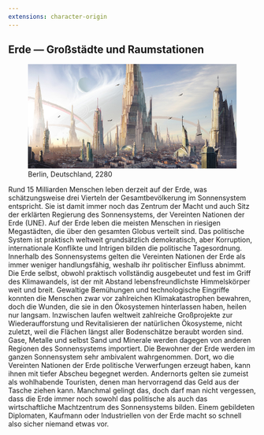 ```yaml
---
extensions: character-origin
---
```


## Erde — Großstädte und Raumstationen

<figure><img src="/books/basic-rules/character-origin/earth-urban/earth-urban.png" alt="TODO"><figcaption>Berlin, Deutschland, 2280</figcaption></figure>

Rund 15 Milliarden Menschen leben derzeit auf der Erde, was schätzungsweise drei Vierteln der Gesamtbevölkerung im Sonnensystem entspricht. Sie ist damit immer noch das Zentrum der Macht und auch Sitz der erklärten Regierung des Sonnensystems, der Vereinten Nationen der Erde (UNE). Auf der Erde leben die meisten Menschen in riesigen Megastädten, die über den gesamten Globus verteilt sind. Das politische System ist praktisch weltweit grundsätzlich demokratisch, aber Korruption, internationale Konflikte und Intrigen bilden die politische Tagesordnung. Innerhalb des Sonnensystems gelten die Vereinten Nationen der Erde als immer weniger handlungsfähig, weshalb ihr politischer Einfluss abnimmt.
Die Erde selbst, obwohl praktisch vollständig ausgebeutet und fest im Griff des Klimawandels, ist der mit Abstand lebensfreundlichste Himmelskörper weit und breit. Gewaltige Bemühungen und technologische Eingriffe konnten die Menschen zwar vor zahlreichen Klimakatastrophen bewahren, doch die Wunden, die sie in den Ökosystemen hinterlassen haben, heilen nur langsam. Inzwischen laufen weltweit zahlreiche Großprojekte zur Wiederaufforstung und Revitalisieren der natürlichen Ökosysteme, nicht zuletzt, weil die Flächen längst aller Bodenschätze beraubt worden sind. Gase, Metalle und selbst Sand und Minerale werden dagegen von anderen Regionen des Sonnensystems importiert.
Die Bewohner der Erde werden im ganzen Sonnensystem sehr ambivalent wahrgenommen. Dort, wo die Vereinten Nationen der Erde politische Verwerfungen erzeugt haben, kann ihnen mit tiefer Abscheu begegnet werden. Andernorts gelten sie zumeist als wohlhabende Touristen, denen man hervorragend das Geld aus der Tasche ziehen kann. Manchmal gelingt das, doch darf man nicht vergessen, dass die Erde immer noch sowohl das politische als auch das wirtschaftliche Machtzentrum des Sonnensystems bilden. Einem gebildeten Diplomaten, Kaufmann oder Industriellen von der Erde macht so schnell also sicher niemand etwas vor.
